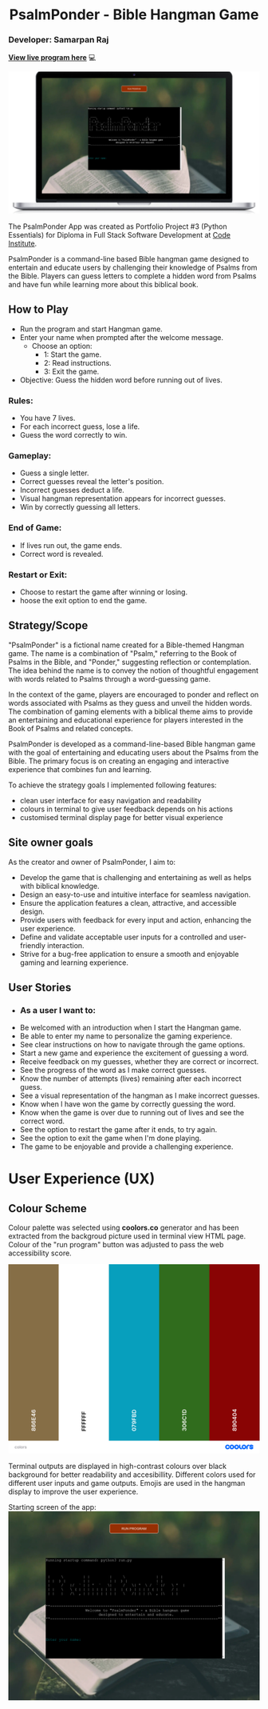 <h1 align="center">PsalmPonder - Bible Hangman Game</h1>

### Developer: Samarpan Raj

<b>[View live program here](https://psalm-ponder-3ea323cf5eda.herokuapp.com/)</b> :computer:

![Program mockup](docs/img/psalm-ponder-app-screenshot.png)

The PsalmPonder App was created as Portfolio Project #3 (Python Essentials) for Diploma in Full Stack Software Development at [Code Institute](https://www.codeinstitute.net). 

PsalmPonder is a command-line based Bible hangman game designed to entertain and educate users by challenging their knowledge of Psalms from the Bible. Players can guess letters to complete a hidden word from Psalms and have fun while learning more about this biblical book.

## How to Play
- Run the program and start Hangman game.
- Enter your name when prompted after the welcome message.
  - Choose an option:
    - 1: Start the game.
    - 2: Read instructions.
    - 3: Exit the game.
- Objective: Guess the hidden word before running out of lives.
### Rules:
- You have 7 lives.
- For each incorrect guess, lose a life.
- Guess the word correctly to win.
### Gameplay:
- Guess a single letter.
- Correct guesses reveal the letter's position.
- Incorrect guesses deduct a life.
- Visual hangman representation appears for incorrect guesses.
- Win by correctly guessing all letters.
### End of Game:
- If lives run out, the game ends.
- Correct word is revealed.
### Restart or Exit:
- Choose to restart the game after winning or losing.
- hoose the exit option to end the game.

##  Strategy/Scope

"PsalmPonder" is a fictional name created for a Bible-themed Hangman game. The name is a combination of "Psalm," referring to the Book of Psalms in the Bible, and "Ponder," suggesting reflection or contemplation. The idea behind the name is to convey the notion of thoughtful engagement with words related to Psalms through a word-guessing game.

In the context of the game, players are encouraged to ponder and reflect on words associated with Psalms as they guess and unveil the hidden words. The combination of gaming elements with a biblical theme aims to provide an entertaining and educational experience for players interested in the Book of Psalms and related concepts.

PsalmPonder is developed as a command-line-based Bible hangman game with the goal of entertaining and educating users about the Psalms from the Bible. The primary focus is on creating an engaging and interactive experience that combines fun and learning.

To achieve the strategy goals I implemented following features:

- clean user interface for easy navigation and readability
- colours in terminal to give user feedback depends on his actions
- customised terminal display page for better visual experience

## Site owner goals

As the creator and owner of PsalmPonder, I aim to:

- Develop the game that is challenging and entertaining as well as helps with biblical knowledge.
- Design an easy-to-use and intuitive interface for seamless navigation.
- Ensure the application features a clean, attractive, and accessible design.
- Provide users with feedback for every input and action, enhancing the user experience.
- Define and validate acceptable user inputs for a controlled and user-friendly interaction.
- Strive for a bug-free application to ensure a smooth and enjoyable gaming and learning experience.

## User Stories

- ### As a user I want to:
- Be welcomed with an introduction when I start the Hangman game.
- Be able to enter my name to personalize the gaming experience.
- See clear instructions on how to navigate through the game options.
- Start a new game and experience the excitement of guessing a word.
- Receive feedback on my guesses, whether they are correct or incorrect.
- See the progress of the word as I make correct guesses.
- Know the number of attempts (lives) remaining after each incorrect guess.
- See a visual representation of the hangman as I make incorrect guesses.
- Know when I have won the game by correctly guessing the word.
- Know when the game is over due to running out of lives and see the correct word.
- See the option to restart the game after it ends, to try again.
- See the option to exit the game when I'm done playing.
- The game to be enjoyable and provide a challenging experience.

#   User Experience (UX)
##  Colour Scheme

Colour palette was selected using <b>coolors.co</b> generator and has been extracted from the backgroud picture used in terminal view HTML page. Colour of the "run program" button was adjusted to pass the web accessibility score.

![Colour Scheme](docs/img/colors.png)

Terminal outputs are displayed in high-contrast colours over black background for better readability and accesibillity. Different colors used for different user inputs and game outputs. Emojis are used in the hangman display to improve the user experience.

Starting screen of the app:
![terminal](docs/img/terminal-image.png)